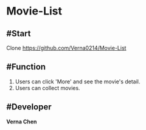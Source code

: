 # Movie-List

#Start
---
Clone https://github.com/Verna0214/Movie-List

#Function
---
1. Users can click 'More' and see the movie's detail.
2. Users can collect movies.

#Developer
---
**Verna Chen**

